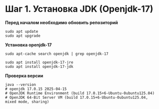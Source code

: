# Шаг 1. Установка JDK (Openjdk-17) 

**Перед началом необходимо обновить репозиторий**
```console
sudo apt update
sudo apt upgrade
```

**Установка openjdk-17**
```console
sudo apt-cache search openjdk | grep openjdk-17
```  
```console
sudo apt install openjdk-17-jre
sudo apt install openjdk-17-jdk
```  
**Проверка версии**
```console
java --version
# openjdk 17.0.15 2025-04-15
# OpenJDK Runtime Environment (build 17.0.15+6-Ubuntu-0ubuntu125.04)
# OpenJDK 64-Bit Server VM (build 17.0.15+6-Ubuntu-0ubuntu125.04, mixed mode, sharing)
```
